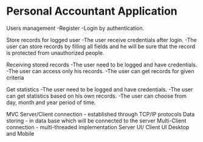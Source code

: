 # Personal Accountant Application

Users management
-Register
-Login by authentication.

Store records for logged user
-The user receive credentials after login.
-The user can store records by filling all fields and he will be sure that the record is protected from unauthorized people.

Receiving stored records
-The user need to be logged and have credentials.
-The user can access only his records.
-The user can get records for given criteria

Get statistics
-The user need to be logged and have credentials.
-The user can get statistics based on his own records.
-The user can choose from day, month and year period of time. 

MVC
Server/Client connection - established through TCP/IP protocols
Data storing - in data base which will be connected to the server
Multi-Client connection - multi-threaded implementation
Server UI/ Client UI Desktop and Mobile
